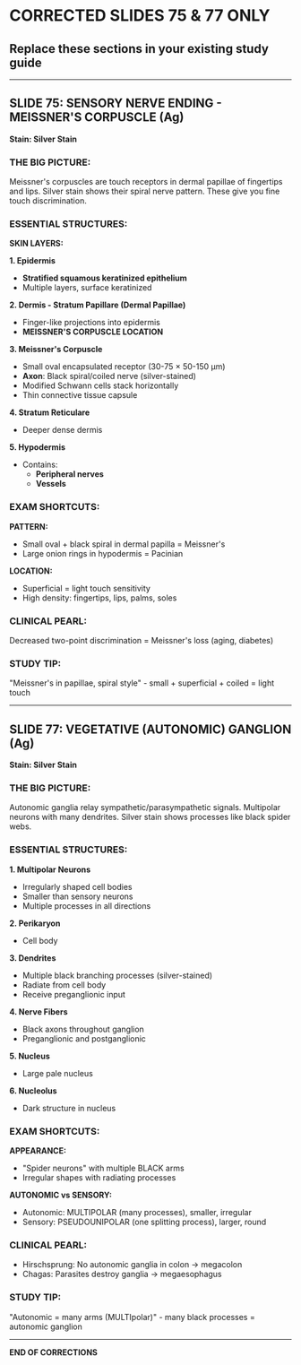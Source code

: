 # CORRECTED SLIDES 75 & 77 ONLY
## Replace these sections in your existing study guide

---

## SLIDE 75: SENSORY NERVE ENDING - MEISSNER'S CORPUSCLE (Ag)
**Stain: Silver Stain**

### THE BIG PICTURE:
Meissner's corpuscles are touch receptors in dermal papillae of fingertips and lips. Silver stain shows their spiral nerve pattern. These give you fine touch discrimination.

### ESSENTIAL STRUCTURES:

**SKIN LAYERS:**

**1. Epidermis**
- **Stratified squamous keratinized epithelium**
- Multiple layers, surface keratinized

**2. Dermis - Stratum Papillare (Dermal Papillae)**
- Finger-like projections into epidermis
- **MEISSNER'S CORPUSCLE LOCATION**

**3. Meissner's Corpuscle**
- Small oval encapsulated receptor (30-75 × 50-150 μm)
- **Axon**: Black spiral/coiled nerve (silver-stained)
- Modified Schwann cells stack horizontally
- Thin connective tissue capsule

**4. Stratum Reticulare**
- Deeper dense dermis

**5. Hypodermis**
- Contains:
  - **Peripheral nerves**
  - **Vessels**

### EXAM SHORTCUTS:

**PATTERN:**
- Small oval + black spiral in dermal papilla = Meissner's
- Large onion rings in hypodermis = Pacinian

**LOCATION:**
- Superficial = light touch sensitivity
- High density: fingertips, lips, palms, soles

### CLINICAL PEARL:
Decreased two-point discrimination = Meissner's loss (aging, diabetes)

### STUDY TIP:
"Meissner's in papillae, spiral style" - small + superficial + coiled = light touch

---

## SLIDE 77: VEGETATIVE (AUTONOMIC) GANGLION (Ag)
**Stain: Silver Stain**

### THE BIG PICTURE:
Autonomic ganglia relay sympathetic/parasympathetic signals. Multipolar neurons with many dendrites. Silver stain shows processes like black spider webs.

### ESSENTIAL STRUCTURES:

**1. Multipolar Neurons**
- Irregularly shaped cell bodies
- Smaller than sensory neurons
- Multiple processes in all directions

**2. Perikaryon**
- Cell body

**3. Dendrites**
- Multiple black branching processes (silver-stained)
- Radiate from cell body
- Receive preganglionic input

**4. Nerve Fibers**
- Black axons throughout ganglion
- Preganglionic and postganglionic

**5. Nucleus**
- Large pale nucleus

**6. Nucleolus**
- Dark structure in nucleus

### EXAM SHORTCUTS:

**APPEARANCE:**
- "Spider neurons" with multiple BLACK arms
- Irregular shapes with radiating processes

**AUTONOMIC vs SENSORY:**
- Autonomic: MULTIPOLAR (many processes), smaller, irregular
- Sensory: PSEUDOUNIPOLAR (one splitting process), larger, round

### CLINICAL PEARL:
- Hirschsprung: No autonomic ganglia in colon → megacolon
- Chagas: Parasites destroy ganglia → megaesophagus

### STUDY TIP:
"Autonomic = many arms (MULTIpolar)" - many black processes = autonomic ganglion

---

**END OF CORRECTIONS**
